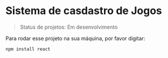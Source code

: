 <h1> Sistema de casdastro de Jogos </h1>

> Status de projetos: Em desenvolvimento

Para rodar esse projeto na sua máquina, por favor digitar:

```
npm install react
```
